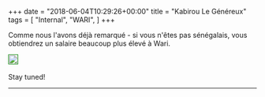 +++
date = "2018-06-04T10:29:26+00:00"
title = "Kabirou Le Généreux"
tags = [
    "Internal",
    "WARI",
]
+++

Comme nous l'avons déjà remarqué - si vous n'êtes pas sénégalais, vous obtiendrez un salaire beaucoup plus élevé à Wari.

<p></p>
<div class="container" style="width:auto">
  <a target="blank" href="https://image.ibb.co/gmYjty/m303_1.jpg">
    <img src="https://image.ibb.co/gmYjty/m303_1.jpg"  style="padding:1px;border:thin solid green;max-width:100%">
  </a>
</div>

<!--more-->


<br>
Stay tuned!




<hr>
